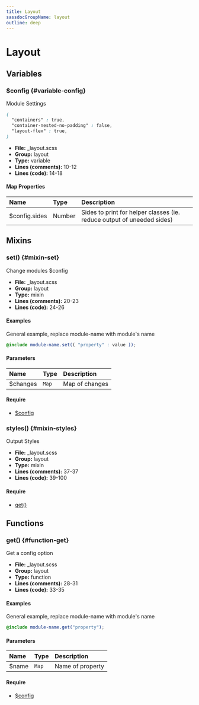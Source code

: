 ```yaml
---
title: Layout
sassdocGroupName: layout
outline: deep
---
```



# Layout





## Variables




###  $config <Badge text="variable" type="tip" vertical="top" /><Badge text="Map" type="warning" vertical="top" />  {#variable-config} 

  

Module Settings
    
    

``` scss
(
  "containers" : true,
  "container-nested-no-padding" : false,
  "layout-flex" : true,
)
```
  


<SassdocDetails summaryText="Meta Information">

- **File:** _layout.scss
- **Group:** layout
- **Type:** variable
- **Lines (comments):** 10-12
- **Lines (code):** 14-18

</SassdocDetails>
    
    

#### Map Properties


|Name|Type|Description|
|:--|:--|:--|
|$config.sides|Number|Sides to print for helper classes (ie. reduce output of uneeded sides)|

    
  

## Mixins




###  set() <Badge text="mixin" type="tip" vertical="top" />  {#mixin-set} 

  

Change modules $config
    
    


<SassdocDetails summaryText="Meta Information">

- **File:** _layout.scss
- **Group:** layout
- **Type:** mixin
- **Lines (comments):** 20-23
- **Lines (code):** 24-26

</SassdocDetails>
    
    

#### Examples

General example, replace module-name with module's name      


``` scss
@include module-name.set(( "property" : value ));
```
  



      

#### Parameters


|Name|Type|Description|
|:--|:--|:--|
|$changes|`Map`|Map of changes|

    

#### Require

- [$config](/scss/base/elements/#variable-config)
  


###  styles() <Badge text="mixin" type="tip" vertical="top" />  {#mixin-styles} 

  

Output Styles 
    
    


<SassdocDetails summaryText="Meta Information">

- **File:** _layout.scss
- **Group:** layout
- **Type:** mixin
- **Lines (comments):** 37-37
- **Lines (code):** 39-100

</SassdocDetails>
    
    

#### Require

- [get()](/scss/base/elements/#function-get)
  
  

## Functions




###  get() <Badge text="function" type="tip" vertical="top" />  {#function-get} 

  

Get a config option
    
    


<SassdocDetails summaryText="Meta Information">

- **File:** _layout.scss
- **Group:** layout
- **Type:** function
- **Lines (comments):** 28-31
- **Lines (code):** 33-35

</SassdocDetails>
    
    

#### Examples

General example, replace module-name with module's name      


``` scss
@include module-name.get("property");
```
  



      

#### Parameters


|Name|Type|Description|
|:--|:--|:--|
|$name|`Map`|Name of property|

    

#### Require

- [$config](/scss/base/elements/#variable-config)
  
  


<script>

  import SassdocPreview from "@ulu/vitepress-sassdoc/lib/assets/components/SassdocPreview.vue";
  import SassdocDetails from "@ulu/vitepress-sassdoc/lib/assets/components/SassdocDetails.vue";
  const sassdocGroup = [{"groupName":"layout","id":"variable-config","uid":"layout-variable-config","title":"$config","groupPath":"/scss/base/layout/","path":"/scss/base/layout/#variable-config"},{"groupName":"layout","id":"mixin-set","uid":"layout-mixin-set","title":"set()","groupPath":"/scss/base/layout/","path":"/scss/base/layout/#mixin-set","previewsByIndex":{}},{"groupName":"layout","id":"function-get","uid":"layout-function-get","title":"get()","groupPath":"/scss/base/layout/","path":"/scss/base/layout/#function-get","previewsByIndex":{}},{"groupName":"layout","id":"mixin-styles","uid":"layout-mixin-styles","title":"styles()","groupPath":"/scss/base/layout/","path":"/scss/base/layout/#mixin-styles"}];
  export default {
    components: {
      SassdocPreview,
      SassdocDetails
    },
    provide: {
      getSassdocItem(uid) {
        return sassdocGroup.find(item => item.uid === uid);
      },
      getSassdocGroup() {
        return sassdocGroup;
      },
      sassdocPreviewOptions: JSON.parse(
        decodeURIComponent(
          `%7B%22previewStyles%22%3A%22%5Cn%20%20%20%20height%3A%2020em%3B%5Cn%20%20%20%20width%3A%20100%25%3B%5Cn%20%20%20%20border%3A%20none%3B%5Cn%20%20%20%20background-color%3A%20%23f9f9f9%3B%5Cn%20%20%20%20border-radius%3A%206px%3B%5Cn%20%20%20%20padding%3A%2012px%3B%5Cn%20%20%20%20margin%3A%201.5em%200%3B%5Cn%20%20%22%2C%22previewHead%22%3A%22%5Cn%20%20%20%20%3Ctitle%3EULU%20Example%3C%2Ftitle%3E%20%5Cn%20%20%20%20%3Cmeta%20charset%3D%5C%22utf-8%5C%22%3E%20%5Cn%20%20%20%20%3Cmeta%20name%3D%5C%22viewport%5C%22%20content%3D%5C%22width%3Ddevice-width%2C%20initial-scale%3D1%5C%22%3E%20%5Cn%20%20%20%20%3Clink%20rel%3D%5C%22stylesheet%5C%22%20href%3D%5C%22%2Ffrontend%2Fulu-frontend.min.css%5C%22%3E%5Cn%20%20%22%2C%22previewScripts%22%3A%22%5Cn%20%20%20%20%3Cscript%20src%3D%5C%22%2Ffrontend%2Fulu-frontend.min.js%5C%22%3E%3C%2Fscript%3E%5Cn%20%20%22%7D`
        )
      )
    }
  }

</script>  
  
  